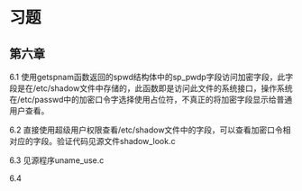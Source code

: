 # 习题

## 第六章

6.1 使用getspnam函数返回的spwd结构体中的sp_pwdp字段访问加密字段，此字段是在/etc/shadow文件中存储的，此函数即是访问此文件的系统接口，操作系统在/etc/passwd中的加密口令字选择使用占位符，不真正的将加密字段显示给普通用户查看。

6.2 直接使用超级用户权限查看/etc/shadow文件中的字段，可以查看加密口令相对应的字段。验证代码见源文件shadow_look.c

6.3 见源程序uname_use.c

6.4 
